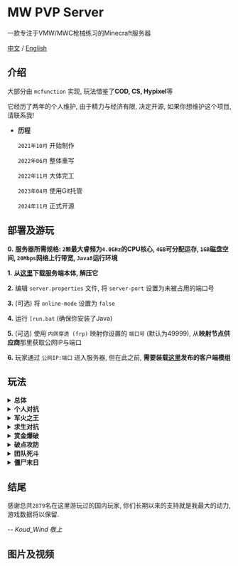# MW PVP Server
一款专注于VMW/MWC枪械练习的Minecraft服务器

[中文](https://github.com/Koud-Wind/MW-PVP-Server/tree/main-zh) / [English](https://github.com/Koud-Wind/MW-PVP-Server/tree/main)



## 介绍
大部分由 `mcfunction` 实现, 玩法借鉴了**COD, CS, Hypixel**等

它经历了两年的个人维护, 由于精力与经济有限, 决定开源, 如果你想维护这个项目, 请联系我!


* **历程**

  `2021年10月` 开始制作

  `2022年06月` 整体重写

  `2022年11月` 大体完工

  `2023年04月` 使用Git托管

  `2024年11月` 正式开源



## 部署及游玩
**0.** **服务器所需规格: `2颗`最大睿频为`4.0GHz`的CPU核心, `4GB`可分配运存, `1GB`磁盘空间, `20Mbps`网络上行带宽, `Java8`运行环境**

**1.** **从[这里](https://github.com/Koud-Wind/MW-PVP-Server/releases)下载服务端本体, 解压它**

**2.** 编辑 `server.properties` 文件, 将 `server-port` 设置为未被占用的端口号

**3.** (可选) 将 `online-mode` 设置为 `false`

**4.** 运行 `[run.bat` (确保你安装了Java)

**5.** (可选) 使用 `内网穿透 (frp)` 映射你设置的 `端口号` (默认为49999), 从**映射节点供应商**那里获取公网IP与端口

**6.** 玩家通过 `公网IP:端口` 进入服务器, 但在此之前, **需要装载[这里](https://github.com/Koud-Wind/MW-PVP-Server/releases)发布的客户端模组**



## 玩法
<details>
<summary><strong>总体</strong></summary>
  玩家需要从武器商店获取武器, 赚取金钱以便获取更好的武器, 白色光柱为末影箱位置, 蓝色光柱为防守点位置, 满足各模式的胜利要求即可获得更多的钞票, 使用钞票购买增值道具可以在下次游戏中得到较多优势及满足个性化需求
</details>

<details>
<summary><strong>个人对抗</strong></summary>
  各自为营, 相互厮杀, 有玩家达到25杀将进行结算, 击杀数排名保持在前两名取得胜利. 在一段时间内无人击杀每人会有1秒全图标记, 时间为25的倍数时每人会有3秒全图标记. 投掷物杀敌不计入击杀数. 
</details>

<details>
<summary><strong>军火之王</strong></summary>
  各自为营, 相互厮杀, 只有主武器, 有玩家达到120分将进行结算, 分数排名保持在前两名取得胜利. 每一次击杀会更换新的武器, 但不要光顾着杀敌, 可以拾取王冠获得自动加分/快速回血/提高护甲, 但代价是降低移速/全图标记. 
</details>

<details>
<summary><strong>求生对抗</strong></summary>
  各自为营, 存活到最后, 共5回合 (中途加入将是下个回合), 回合内不可重生, 每个回合会根据存活顺序加分, 主武器只能使用狙击步枪/射手步枪/冲锋枪, 分数排名保持在前两名取得胜利. 每个回合开始玩家可以自由选择降落位置, 时间剩余30秒时, 末影箱附近外的玩家将会持续扣血. 
</details>

<details>
<summary><strong>赏金爆破</strong></summary>
  阵营对峙, 拆除/引爆C4炸弹, 共9回合 (中途加入将是下个回合), 回合内不可重生, 胜利5回合将进行结算. 30秒武器商店使用时间. 玩家通过潜行与C4炸弹交互 (5秒), T阵营玩家需要将C4炸弹安装到蓝色光柱的红圈内 (CT防守点). 推荐购买投掷物获得更多优势, 每4回合会交互阵营, 每2次杀敌会升级一次护甲, 地图没有边界限制, 会有更多的进攻路线, 但不要尝试逃逸.
</details>

<details>
<summary><strong>破点攻防</strong></summary>
  阵营对峙, 歼敌/取得占领进度, 共7回合 (中途加入将是下个回合), 回合内有阵营重生数限制, 胜利4回合将进行结算. 50秒武器商店使用时间. CT阵营玩家需要防守据点, T阵营玩家需要进入蓝色光柱的红圈内 (CT防守点) 取得占领进度 (多个玩家会更快). 购买投掷物获得极高优势, 每2回合会交互阵营, 每4次杀敌会升级一次护甲, 单个玩家最多死7次, 地图没有边界限制, 会有更多的进攻路线, 但不要尝试逃逸.
</details>

<details>
<summary><strong>团队死斗</strong></summary>
  阵营对峙, 歼敌, 阵营分数达到65时进行结算, 分数多的阵营将取得胜利. 阵营成员重生就会给对方阵营加分. 满30分时将互换重生位置, 杀敌会升级护甲. 
</details>

<details>
<summary><strong>僵尸末日</strong></summary>
  团队合作, 消灭回合内的全部僵尸, 共30回合 (平均需要1小时45分钟), 修理门板以获得修复点, 手持探测器会自动标记附近的僵尸, 不推荐购买霰弹枪/狙击步枪, 使用修复点解锁新的区域会有更多可修复的门板, 尽量结伴而行, 不要单打独斗. 玩家可以购买护甲 (公寓/屋顶), 抽取终极武器 (花园), 购买炮台 (仓库), 购买无畏装甲 (发电站), 启动机器购买Buff, 能够降低通关难度并提升通关速度. 
</details>



## 结尾
感谢总共`2879`名在这里游玩过的国内玩家, 你们长期以来的支持就是我最大的动力, 游戏数据将以保留.

*-- Koud_Wind 敬上*



## 图片及视频


